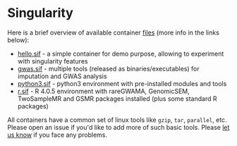 # Singularity

Here is a brief overview of available container [files](./../../singularity) (more info in the links below):

* [hello.sif](hello.md) - a simple container for demo purpose, allowing to experiment with singularity features
* [gwas.sif](gwas.md) - multiple tools (released as binaries/executables) for imputation and GWAS analysis
* [python3.sif](python3.md) - python3 environment with pre-installed modules and tools
* [r.sif](r.md) - R 4.0.5 environment with rareGWAMA, GenomicSEM, TwoSampleMR and GSMR packages installed (plus some standard R packages)

All containers have a common set of linux tools like ``gzip``, ``tar``, ``parallel``, etc.
Please open an issue if you'd like to add more of such basic tools.
Please [let us know](https://github.com/comorment/containers/issues/new) if you face any problems.
